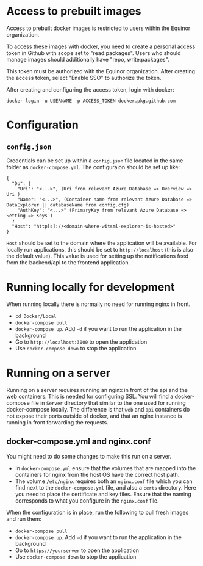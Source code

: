# Access to prebuilt images

Access to prebuilt docker images is restricted to users within the Equinor organization.

To access these images with docker, you need to create a personal access token in Github with scope
set to "read:packages". Users who should manage images should additionally have "repo, write:packages".

This token must be authorized with the Equinor organization. After creating the access token, select "Enable SSO" to authorize the token.

After creating and configuring the access token, login with docker: 

`docker login -u USERNAME -p ACCESS_TOKEN docker.pkg.github.com`

# Configuration

## `config.json`
Credentials can be set up within a `config.json` file located in the same folder as `docker-compose.yml`.
The configuraion should be set up like:
```
{
  "Db": {
    "Uri": "<...>", (Uri from relevant Azure Database => Overview => Uri )
    "Name": "<...>", (Container name from relevant Azure Database => DataExplorer || databaseName from config.cfg)
    "AuthKey": "<...>" (PrimaryKey from relevant Azure Database => Setting => Keys )
  }
  "Host": "http[s]://<domain-where-witsml-explorer-is-hosted>"
}
```

`Host` should be set to the domain where the application will be available. For locally run applications, this should be set to `http://localhost` (this is also the default value).
This value is used for setting up the notifications feed from the backend/api to the frontend application. 

# Running locally for development

When running locally there is normally no need for running nginx in front.
* `cd Docker/Local`
* `docker-compose pull`
* `docker-compose up`. Add `-d` if you want to run the application in the background
* Go to `http://localhost:3000` to open the application
* Use `docker-compose down` to stop the application

# Running on a server

Running on a server requires running an nginx in front of the api and the web containers. This is needed for configuring SSL.
You will find a docker-compose file in `Server` directory that similar to the one used for running docker-compose locally. 
The difference is that `web` and `api` containers do not expose their ports outside of docker, and that an nginx instance is running in front forwarding the requests.

## docker-compose.yml and nginx.conf
You might need to do some changes to make this run on a server.
* In `docker-compose.yml` ensure that the volumes that are mapped into the containers for nginx from the host OS have the correct host path.
* The volume `/etc/nginx` requires both an `nginx.conf` file which you can find next to the `docker-compose.yml` file, and also a `certs` directory. Here you need to place the certificate and key files. Ensure that the naming corresponds to what you configure in the `nginx.conf` file.

When the configuration is in place, run the following to pull fresh images and run them:
* `docker-compose pull`
* `docker-compose up`. Add `-d` if you want to run the application in the background
* Go to `https://yourserver` to open the application
* Use `docker-compose down` to stop the application
